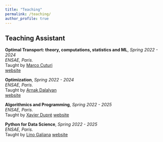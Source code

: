 ```yaml
---
title: "Teaching"
permalink: /teaching/
author_profile: true
---
```


## Teaching Assistant

**Optimal Transport: theory, computations, statistics and ML**, *Spring 2022 - 2024*      
*ENSAE, Paris.*       
Taught by [Marco Cuturi](https://marcocuturi.net/index.html)                              
[website](https://marcocuturi.net/ot.html)

**Optimization**, *Spring 2022 - 2024*      
*ENSAE, Paris.*       
Taught by [Arnak Dalalyan](https://adalalyan.github.io/)                              
[website](https://www.ensae.fr/en/courses/106)

**Algorithmics and Programming**, *Spring 2022 - 2025*      
*ENSAE, Paris.*       
Taught by [Xavier Dupré](https://www.ensae.fr/faculty/50-xavier-dupre)
[website](https://www.ensae.fr/en/courses/115)


**Python for Data Science**, *Spring 2022 - 2025*      
*ENSAE, Paris.*       
Taught by [Lino Galiana](https://www.linogaliana.fr/)
[website](https://pythonds.linogaliana.fr/)